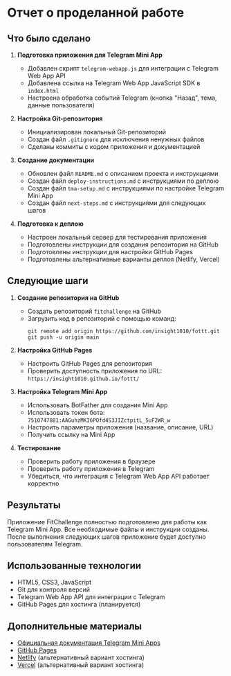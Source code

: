 # Отчет о проделанной работе

## Что было сделано

1. **Подготовка приложения для Telegram Mini App**
   - Добавлен скрипт `telegram-webapp.js` для интеграции с Telegram Web App API
   - Добавлена ссылка на Telegram Web App JavaScript SDK в `index.html`
   - Настроена обработка событий Telegram (кнопка "Назад", тема, данные пользователя)

2. **Настройка Git-репозитория**
   - Инициализирован локальный Git-репозиторий
   - Создан файл `.gitignore` для исключения ненужных файлов
   - Сделаны коммиты с кодом приложения и документацией

3. **Создание документации**
   - Обновлен файл `README.md` с описанием проекта и инструкциями
   - Создан файл `deploy-instructions.md` с инструкциями по деплою
   - Создан файл `tma-setup.md` с инструкциями по настройке Telegram Mini App
   - Создан файл `next-steps.md` с инструкциями для следующих шагов

4. **Подготовка к деплою**
   - Настроен локальный сервер для тестирования приложения
   - Подготовлены инструкции для создания репозитория на GitHub
   - Подготовлены инструкции для настройки GitHub Pages
   - Подготовлены альтернативные варианты деплоя (Netlify, Vercel)

## Следующие шаги

1. **Создание репозитория на GitHub**
   - Создать репозиторий `fitchallenge` на GitHub
   - Загрузить код в репозиторий с помощью команд:
     ```
     git remote add origin https://github.com/insight1010/fottt.git
     git push -u origin main
     ```

2. **Настройка GitHub Pages**
   - Настроить GitHub Pages для репозитория
   - Проверить доступность приложения по URL: `https://insight1010.github.io/fottt/`

3. **Настройка Telegram Mini App**
   - Использовать BotFather для создания Mini App
   - Использовать токен бота: `7510747881:AAGuhzMKI6POfd4S3JIZctpitL_5uF2WR_w`
   - Настроить параметры приложения (название, описание, URL)
   - Получить ссылку на Mini App

4. **Тестирование**
   - Проверить работу приложения в браузере
   - Проверить работу приложения в Telegram
   - Убедиться, что интеграция с Telegram Web App API работает корректно

## Результаты

Приложение FitChallenge полностью подготовлено для работы как Telegram Mini App. Все необходимые файлы и инструкции созданы. После выполнения следующих шагов приложение будет доступно пользователям Telegram.

## Использованные технологии

- HTML5, CSS3, JavaScript
- Git для контроля версий
- Telegram Web App API для интеграции с Telegram
- GitHub Pages для хостинга (планируется)

## Дополнительные материалы

- [Официальная документация Telegram Mini Apps](https://core.telegram.org/bots/webapps)
- [GitHub Pages](https://pages.github.com/)
- [Netlify](https://www.netlify.com/) (альтернативный вариант хостинга)
- [Vercel](https://vercel.com/) (альтернативный вариант хостинга) 